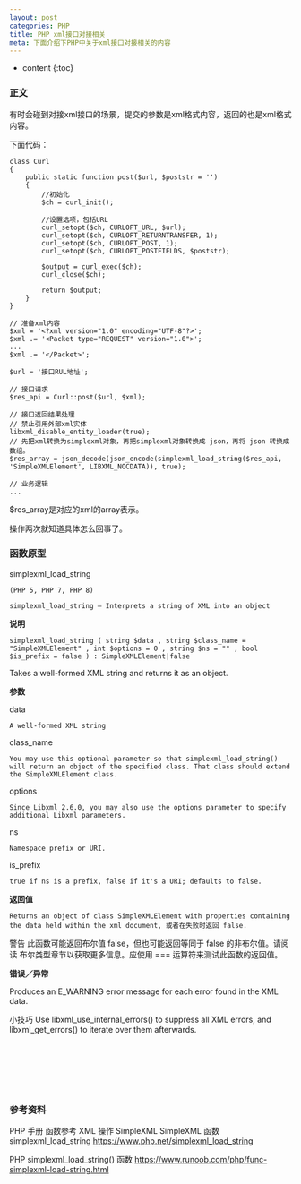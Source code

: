 ```yaml
---
layout: post
categories: PHP
title: PHP xml接口对接相关
meta: 下面介绍下PHP中关于xml接口对接相关的内容
---
```

* content
{:toc}

### 正文

有时会碰到对接xml接口的场景，提交的参数是xml格式内容，返回的也是xml格式内容。

下面代码：

```
class Curl
{
    public static function post($url, $poststr = '')
    {
        //初始化
        $ch = curl_init();

        //设置选项，包括URL
        curl_setopt($ch, CURLOPT_URL, $url);
        curl_setopt($ch, CURLOPT_RETURNTRANSFER, 1);
        curl_setopt($ch, CURLOPT_POST, 1);
        curl_setopt($ch, CURLOPT_POSTFIELDS, $poststr);

        $output = curl_exec($ch);
        curl_close($ch);

        return $output;
    }
}

// 准备xml内容
$xml = '<?xml version="1.0" encoding="UTF-8"?>';
$xml .= '<Packet type="REQUEST" version="1.0">';
...
$xml .= '</Packet>';

$url = '接口RUL地址';

// 接口请求
$res_api = Curl::post($url, $xml);

// 接口返回结果处理
// 禁止引用外部xml实体
libxml_disable_entity_loader(true);
// 先把xml转换为simplexml对象，再把simplexml对象转换成 json，再将 json 转换成数组。
$res_array = json_decode(json_encode(simplexml_load_string($res_api, 'SimpleXMLElement', LIBXML_NOCDATA)), true);

// 业务逻辑
...
```

$res_array是对应的xml的array表示。

操作两次就知道具体怎么回事了。

### 函数原型

simplexml_load_string

    (PHP 5, PHP 7, PHP 8)
    
    simplexml_load_string — Interprets a string of XML into an object

**说明**

```
simplexml_load_string ( string $data , string $class_name = "SimpleXMLElement" , int $options = 0 , string $ns = "" , bool $is_prefix = false ) : SimpleXMLElement|false
```

Takes a well-formed XML string and returns it as an object.

**参数**

data

    A well-formed XML string

class_name

    You may use this optional parameter so that simplexml_load_string() will return an object of the specified class. That class should extend the SimpleXMLElement class.

options

    Since Libxml 2.6.0, you may also use the options parameter to specify additional Libxml parameters.

ns

    Namespace prefix or URI.

is_prefix

    true if ns is a prefix, false if it's a URI; defaults to false.

**返回值**

    Returns an object of class SimpleXMLElement with properties containing the data held within the xml document, 或者在失败时返回 false.

警告 此函数可能返回布尔值 false，但也可能返回等同于 false 的非布尔值。请阅读 布尔类型章节以获取更多信息。应使用 === 运算符来测试此函数的返回值。

**错误／异常**

Produces an E_WARNING error message for each error found in the XML data.

小技巧 Use libxml_use_internal_errors() to suppress all XML errors, and libxml_get_errors() to iterate over them afterwards.


<br/><br/><br/><br/><br/>
### 参考资料

PHP 手册 函数参考 XML 操作 SimpleXML SimpleXML 函数 simplexml_load_string <https://www.php.net/simplexml_load_string>

PHP simplexml_load_string() 函数 <https://www.runoob.com/php/func-simplexml-load-string.html>

